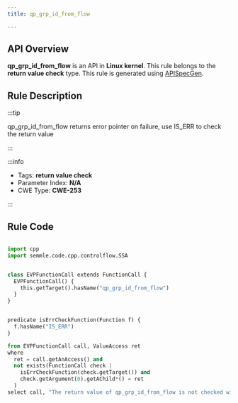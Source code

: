 ```yaml
---
title: qp_grp_id_from_flow

---
```



## API Overview
**qp_grp_id_from_flow** is an API in **Linux kernel**. This rule belongs to the **return value check** type. This rule is generated using [APISpecGen](../../tools/APISpecGen).
## Rule Description

:::tip

qp_grp_id_from_flow returns error pointer on failure, use IS_ERR to check the return value

:::

:::info

- Tags: **return value check**
- Parameter Index: **N/A**
- CWE Type: **CWE-253**

:::

## Rule Code
```python

import cpp
import semmle.code.cpp.controlflow.SSA


class EVPFunctionCall extends FunctionCall {
  EVPFunctionCall() {
    this.getTarget().hasName("qp_grp_id_from_flow")
  }
}


predicate isErrCheckFunction(Function f) {
  f.hasName("IS_ERR") 
}

from EVPFunctionCall call, ValueAccess ret
where
  ret = call.getAnAccess() and
  not exists(FunctionCall check |
    isErrCheckFunction(check.getTarget()) and
    check.getArgument(0).getAChild*() = ret
  )
select call, "The return value of qp_grp_id_from_flow is not checked with IS_ERR."
    
```